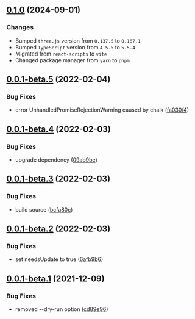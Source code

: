## [0.1.0](https://github.com/gumob/three-text-geometry/compare/0.0.1-beta.5...0.1.0) (2024-09-01)

### Changes

- Bumped `three.js` version from `0.137.5` to `0.167.1`
- Bumped `TypeScript` version from `4.5.5` to `5.5.4`
- Migrated from `react-scripts` to `vite`
- Changed package manager from `yarn` to `pnpm`

## [0.0.1-beta.5](https://github.com/gumob/three-text-geometry/compare/0.0.1-beta.4...0.0.1-beta.5) (2022-02-04)

### Bug Fixes

- error UnhandledPromiseRejectionWarning caused by chalk ([fa030f4](https://github.com/gumob/three-text-geometry/commit/fa030f409ab20c00d7a5041aba2f5f8fb5169c56))

## [0.0.1-beta.4](https://github.com/gumob/three-text-geometry/compare/0.0.1-beta.3...0.0.1-beta.4) (2022-02-03)

### Bug Fixes

- upgrade dependency ([09ab9be](https://github.com/gumob/three-text-geometry/commit/09ab9beb572e0681065cca6c236487ca39e4c648))

## [0.0.1-beta.3](https://github.com/gumob/three-text-geometry/compare/0.0.1-beta.2...0.0.1-beta.3) (2022-02-03)

### Bug Fixes

- build source ([bcfa80c](https://github.com/gumob/three-text-geometry/commit/bcfa80cef3d21d69f6234f244ab78284410b6869))

## [0.0.1-beta.2](https://github.com/gumob/three-text-geometry/compare/0.0.1-beta.1...0.0.1-beta.2) (2022-02-03)

### Bug Fixes

- set needsUpdate to true ([6afb9b6](https://github.com/gumob/three-text-geometry/commit/6afb9b6bdcb814e626faede63958609ff8062eed))

## [0.0.1-beta.1](https://github.com/gumob/three-text-geometry/compare/0.0.0...0.0.1-beta.1) (2021-12-09)

### Bug Fixes

- removed --dry-run option ([cd89e96](https://github.com/gumob/three-text-geometry/commit/cd89e96904869116c16c722a5cc16aaaf26b36c4))
